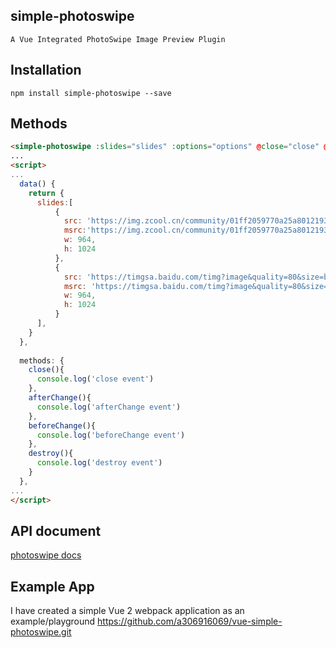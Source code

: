 ## simple-photoswipe
```
A Vue Integrated PhotoSwipe Image Preview Plugin
```
## Installation
```
npm install simple-photoswipe --save 
```
## Methods 
```html
<simple-photoswipe :slides="slides" :options="options" @close="close" @afterChange="afterChange" @beforeChange="beforeChange" @destroy="destroy" ref="simplePhotoswipe"></simple-photoswipe>
...
<script>
...
  data() {
    return {
      slides:[
          {
            src: 'https://img.zcool.cn/community/01ff2059770a25a8012193a37c7695.jpg@1280w_1l_2o_100sh.jpg',
            msrc:'https://img.zcool.cn/community/01ff2059770a25a8012193a37c7695.jpg@1280w_1l_2o_100sh.jpg',
            w: 964,
            h: 1024
          },
          {
            src: 'https://timgsa.baidu.com/timg?image&quality=80&size=b9999_10000&sec=1541502380130&di=9126f8939434001d6536c9d32bacffcb&imgtype=0&src=http%3A%2F%2Ftvax4.sinaimg.cn%2Fcrop.0.0.996.996.1024%2F006HxkHbly8flgt44j5rij30ro0rpacl.jpg',
            msrc: 'https://timgsa.baidu.com/timg?image&quality=80&size=b9999_10000&sec=1541502380130&di=9126f8939434001d6536c9d32bacffcb&imgtype=0&src=http%3A%2F%2Ftvax4.sinaimg.cn%2Fcrop.0.0.996.996.1024%2F006HxkHbly8flgt44j5rij30ro0rpacl.jpg',
            w: 964,
            h: 1024
          }
      ],
    }
  },
  
  methods: {
    close(){
      console.log('close event')
    },
    afterChange(){
      console.log('afterChange event')
    },
    beforeChange(){
      console.log('beforeChange event')
    },
    destroy(){
      console.log('destroy event')
    }
  },
...
</script>
```
## API document

[photoswipe docs](http://photoswipe.com/documentation/getting-started.html)

## Example App
I have created a simple Vue 2 webpack application as an example/playground
https://github.com/a306916069/vue-simple-photoswipe.git
